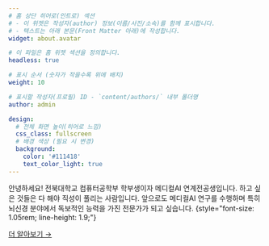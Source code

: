 ```yaml
---
# 홈 상단 히어로(인트로) 섹션
# - 이 위젯은 작성자(author) 정보(이름/사진/소속)를 함께 표시합니다.
# - 텍스트는 아래 본문(Front Matter 아래)에 작성합니다.
widget: about.avatar

# 이 파일은 홈 위젯 섹션을 정의합니다.
headless: true

# 표시 순서 (숫자가 작을수록 위에 배치)
weight: 10

# 표시할 작성자(프로필) ID - `content/authors/` 내부 폴더명
author: admin

design:
  # 전체 화면 높이(히어로 느낌)
  css_class: fullscreen
  # 배경 색상 (필요 시 변경)
  background:
    color: '#111418'
    text_color_light: true
---
```


안녕하세요! 전북대학교 컴퓨터공학부 학부생이자 메디컬AI 연계전공생입니다.
하고 싶은 것들은 다 해야 직성이 풀리는 사람입니다. 앞으로도 메디컬AI 연구를 수행하며 특히 뇌신경 분야에서 독보적인 능력을 가진 전문가가 되고 싶습니다.
{style="font-size: 1.05rem; line-height: 1.9;"}

<a class="btn btn-primary" href="#portfolio">더 알아보기 →</a>
